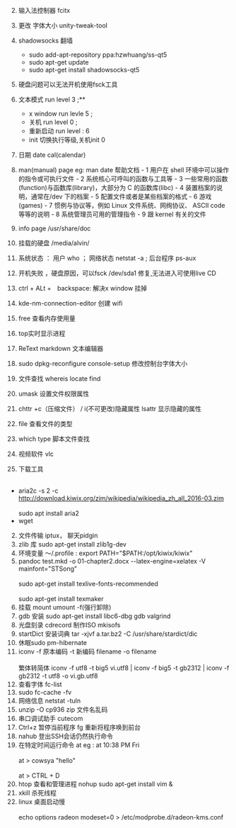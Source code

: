 2. 输入法控制器 fcitx
5. 更改 字体大小 unity-tweak-tool
6. shadowsocks 翻墙 
	- sudo add-apt-repository ppa:hzwhuang/ss-qt5
	- sudo apt-get update
	- sudo apt-get install shadowsocks-qt5
7. 硬盘问题可以无法开机使用fsck工具
9. 文本模式 run level 3 ;**
	 - x window run levle 5 ; 
	 - 关机 run level 0 ;
	 - 重新启动 run level : 6
	 - init 切换执行等级,关机init 0
11. 日期 date cal(calendar)
13.  man(manual) page eg: man date 帮助文档
	-  1 用户在 shell 环境中可以操作的指令或可执行文件
	-  2 系统核心可呼叫的函数与工具等
	-  3 一些常用的函数(function)与函数库(library)，大部分为 C 的函数库(libc)
	-  4 装置档案的说明，通常在/dev 下的档案
	-  5 配置文件或者是某些档案的格式
	-  6 游戏(games)
	-  7 惯例与协议等，例如 Linux 文件系统、网绚协议、 ASCII code 等等的说明
	-  8 系统管理员可用的管理指令
	-  9 跟 kernel 有关的文件
14. info page /usr/share/doc
15. 挂载的硬盘 /media/alvin/
16. 系统状态 ： 用户 who ； 网络状态 netstat -a ; 后台程序 ps-aux
17. 开机失败 ，硬盘原因，可以fsck /dev/sda1 修复,无法进入可使用live CD 
18. ctrl + ALt +　backspace: 解决x window 挂掉
19. kde-nm-connection-editor 创建 wifi

21. free 查看内存使用量
22. top实时显示进程
23. ReText markdown 文本编辑器
24. sudo dpkg-reconfigure console-setup 修改控制台字体大小
25. 文件查找 whereis locate find 
1. umask 设置文件权限属性
1. chttr +c（压缩文件） / i(不可更改)隐藏属性 lsattr 显示隐藏的属性
1. file 查看文件的类型
2. which type 脚本文件查找
3. 视频软件 vlc
1. 下载工具 <br></br>
- aria2c -s 2 -c http://download.kiwix.org/zim/wikipedia/wikipedia_zh_all_2016-03.zim<br></br>
sudo apt install aria2
- wget 
2. 文件传输 iptux， 聊天pidgin 
3. zlib 库 sudo apt-get install zlib1g-dev
4. 环境变量 ～/.profile : export PATH="$PATH:/opt/kiwix/kiwix"
5. pandoc test.mkd  -o 01-chapter2.docx --latex-engine=xelatex -V mainfont="STSong" <br></br>
sudo apt-get install texlive-fonts-recommended <br></br>
sudo apt-get install texmaker
5. 挂载 mount umount -f(强行卸除)
2. gdb 安装 sudo apt-get install libc6-dbg gdb valgrind
3. 光盘刻录 cdrecord 制作ISO mkisofs
4. startDict 安装词典 tar -xjvf a.tar.bz2 -C /usr/share/stardict/dic
6. 休眠sudo pm-hibernate
1. iconv -f 原本编码 -t 新编码 filename -o filename   <br></br>
  繁体转简体  iconv -f utf8 -t big5 vi.utf8 | iconv -f big5 -t gb2312 | iconv -f gb2312 -t utf8 -o vi.gb.utf8
2. 查看字体 fc-list  
1. sudo fc-cache -fv
1. 网络信息 netstat -tuln
1. unzip -O cp936 zip 文件名乱码
1. 串口调试助手 cutecom
1. Ctrl+z  暂停当前程序  fg 重新将程序唤到前台
1. nahub 登出SSH会话仍然执行命令 
1. 在特定时间运行命令  at   eg : at 10:38 PM Fri  <br></br> at > cowsya "hello"  <br></br>at > CTRL + D
1. htop 查看和管理进程  nohup sudo apt-get install vim &
1. xkill 杀死线程
1. linux 桌面启动慢 <br></br>
echo options radeon modeset=0 > /etc/modprobe.d/radeon-kms.conf
